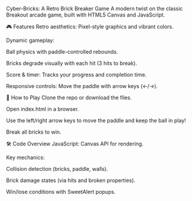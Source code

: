 Cyber-Bricks: A Retro Brick Breaker Game
A modern twist on the classic Breakout arcade game, built with HTML5 Canvas and JavaScript.

🎮 Features
Retro aesthetics: Pixel-style graphics and vibrant colors.

Dynamic gameplay:

Ball physics with paddle-controlled rebounds.

Bricks degrade visually with each hit (3 hits to break).

Score & timer: Tracks your progress and completion time.

Responsive controls: Move the paddle with arrow keys (←/→).

🚀 How to Play
Clone the repo or download the files.

Open index.html in a browser.

Use the left/right arrow keys to move the paddle and keep the ball in play!

Break all bricks to win.

🛠️ Code Overview
JavaScript: Canvas API for rendering.

Key mechanics:

Collision detection (bricks, paddle, walls).

Brick damage states (via hits and broken properties).

Win/lose conditions with SweetAlert popups.
